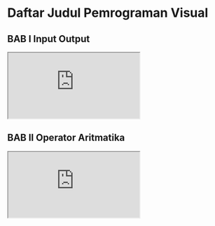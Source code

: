 # Daftar Judul Pemrograman Visual

## BAB I Input Output
<iframe src="https://docs.google.com/spreadsheets/d/e/2PACX-1vRdobAxcaSManychgNh7PSZ6oCzVMsGSQBIk_gr6iecvZzvpWBoWefWZbR0mRv4Q_HbCJNAqTyGzn7P/pubhtml?gid=1111901653&amp;single=true&amp;widget=true&amp;headers=false"></iframe>

## BAB II Operator Aritmatika

<iframe src="https://docs.google.com/spreadsheets/d/e/2PACX-1vRdobAxcaSManychgNh7PSZ6oCzVMsGSQBIk_gr6iecvZzvpWBoWefWZbR0mRv4Q_HbCJNAqTyGzn7P/pubhtml?gid=0&amp;single=true&amp;widget=true&amp;headers=false"></iframe>
